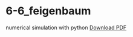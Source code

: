 6-6_feigenbaum
==============

numerical simulation with python
[Download PDF](https://github.com/ssh0/6-6_feigenbaum/blob/master/6-6_feigenbaum.pdf?raw=true)
